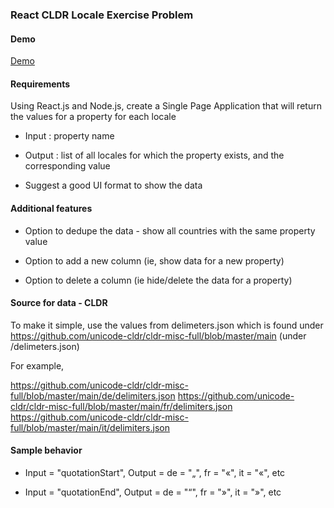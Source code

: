 ### React CLDR Locale Exercise Problem

#### Demo
[Demo](https://react-cldr-locale.herokuapp.com/)

#### Requirements
Using React.js and Node.js, create a Single Page Application that will return the values for a property for each locale

* Input : property name

* Output : list of all locales for which the property exists, and the corresponding value

* Suggest a good UI format to show the data

#### Additional features
* Option to dedupe the data - show all countries with the same property value

* Option to add a new column (ie, show data for a new property)

* Option to delete a column (ie hide/delete the data for a property)

#### Source for data - CLDR
To make it simple, use the values from delimeters.json which is found under
https://github.com/unicode-cldr/cldr-misc-full/blob/master/main (under /delimeters.json)

For example,

https://github.com/unicode-cldr/cldr-misc-full/blob/master/main/de/delimiters.json
https://github.com/unicode-cldr/cldr-misc-full/blob/master/main/fr/delimiters.json
https://github.com/unicode-cldr/cldr-misc-full/blob/master/main/it/delimiters.json

#### Sample behavior

* Input = "quotationStart",
Output = de = "„", fr = "«", it = "«", etc

* Input = "quotationEnd", Output = de = "“", fr = "»", it = "»", etc

